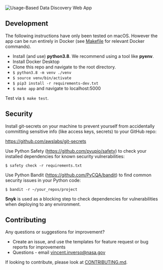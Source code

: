 ![Usage-Based Data Discovery Web App](https://github.com/ESIPFed/ubd-tool-remotedb/blob/main/static/ubd-app.png?raw=true)


## Development

The following instructions have only been tested on macOS. However the app can be run entirely in Docker (see [Makefile](Makefile) for relevant Docker commands).

- Install (and use) **python3.8**. We recommend using a tool like **pyenv**.
- Install Docker Desktop
- Clone this repo and navigate to the root directory.
- `$ python3.8 -m venv ./venv`
- `$ source venv/bin/activate`
- `$ pip3 install -r requirements-dev.txt`
- `$ make app` and navigate to localhost:5000

Test via `$ make test`.

## Security

Install git-secrets on your machine to prevent yourself from accidentally committing sensitive info (like access keys, secrets) to your GitHub repo:

https://github.com/awslabs/git-secrets

Use Python Safety (https://github.com/pyupio/safety) to check your installed dependencies for known security vulnerabilities:

`$ safety check -r requirements.txt`

Use Python Bandit (https://github.com/PyCQA/bandit) to find common security issues in your Python code:

`$ bandit -r ~/your_repos/project`

**Snyk** is used as a blocking step to check dependencies for vulnerabilities when deploying to any environment.

## Contributing

Any questions or suggestions for improvement?
- Create an issue, and use the templates for feature request or bug reports for improvements
- Questions - email vincent.inverso@nasa.gov 

If looking to contribute, please look at [CONTRIBUTING.md](CONTRIBUTING.md).

